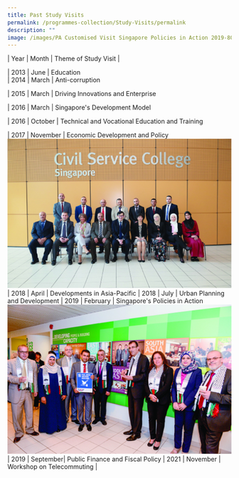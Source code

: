 ```yaml
---
title: Past Study Visits
permalink: /programmes-collection/Study-Visits/permalink
description: ""
image: /images/PA Customised Visit Singapore Policies in Action 2019-80.jpg
---
```

| Year | Month | Theme of Study Visit |

| 2013    | June     | Education    
| 2014 | March | Anti-corruption 

| 2015 | March | Driving Innovations and Enterprise

| 2016 | March | Singapore's Development Model 

| 2016 | October | Technical and Vocational Education and Training 

| 2017 | November | Economic Development and Policy
![Economic Development and Policy](/images/Study%20Visits/PA%20Customised%20Visit%202017-80.jpg)
 | 2018 | April | Developments in Asia-Pacific 
 | 2018 | July | Urban Planning and Development 
 | 2019 | February | Singapore's Policies in Action 
 ![Singapore's Policies in Action](/images/Study%20Visits/PA%20Customised%20Visit%20Singapore%20Policies%20in%20Action%202019-80.jpg)
| 2019 | September| Public Finance and Fiscal Policy
| 2021 | November | Workshop on Telecommuting |
